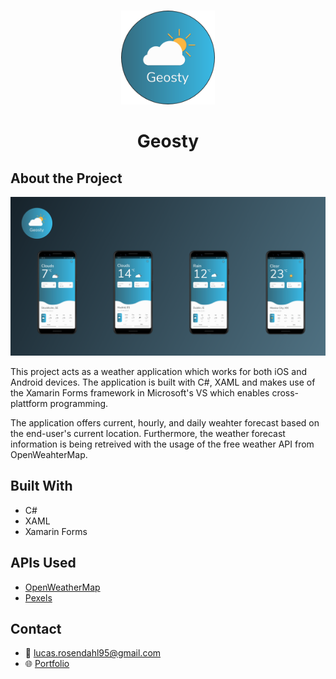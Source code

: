 <br />
<p align="center">
  <a href="#">
    <img src="https://github.com/Luchkiin/geosty-weather-app/blob/master/img/geosty_icon.png" alt="Logo" width="150" height="150">
  </a>
  <h1 align="center">Geosty</h1>
</p>

## About the Project

<img src="https://github.com/Luchkiin/geosty-weather-app/blob/master/img/geosty-project-overview.png" alt="Logo" width="auto" height="auto">
<p>
This project acts as a weather application which works for both iOS and Android devices. 
The application is built with C#, XAML and makes use of the Xamarin Forms framework in Microsoft's VS which enables cross-plattform programming. 
</p>

<p>
The application offers current, hourly, and daily weahter forecast based on the end-user's current location. 
Furthermore, the weather forecast information is being retreived with the usage of the free weather API from OpenWeahterMap.
</p>

## Built With
* C#
* XAML
* Xamarin Forms 

## APIs Used
* <a href="https://openweathermap.org/current" target="_blank" class="project-paragraph-links">OpenWeatherMap</a>
* <a href="https://www.pexels.com/api/" target="_blank" class="project-paragraph-links">Pexels</a>

## Contact
* :email: <a href="mailto:lucas.rosendahl95@gmail.com">lucas.rosendahl95@gmail.com</a>
* :globe_with_meridians: <a href="https://lucasrosendahl.com" target="_blank">Portfolio</a>
